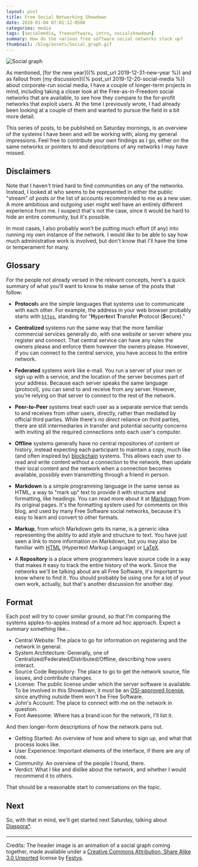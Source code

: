 ```yaml
---
layout: post
title: Free Social Networking Showdown
date: 2020-01-04 07:01:12-0500
categories: media
tags: [socialmedia, freesoftware, intro, socialshowdown]
summary: How do the various free software social networks stack up?
thumbnail: /blog/assets/Social_graph.gif
---
```


![Social graph](/blog/assets/Social_graph.gif "Social graph")

As mentioned, [for the new year]({% post_url 2019-12-31-new-year %}) and as fallout from [my discussion]({% post_url 2019-12-20-social-media %}) about corporate-run social media, I have a couple of longer-term projects in mind, including taking a closer look at the Free-as-in-Freedom social networks that are available, to see how they compare to the for-profit networks that exploit users.  At the time I previously wrote, I had already been looking at a couple of them and wanted to pursue the field in a bit more detail.

This series of posts, to be published on Saturday mornings, is an overview of the systems I have been and will be working with, along my general impressions.  Feel free to contribute your own findings as I go, either on the same networks or pointers to and descriptions of any networks I may have missed.

## Disclaimers

Note that I haven't tried hard to find communities on any of the networks.  Instead, I looked at who seems to be represented in either the public "stream" of posts or the list of accounts recommended to me as a new user.  A more ambitious and outgoing user might well have an entirely different experience from me.  I suspect that's not the case, since it would be hard to hide an entire community, but it's possible.

In most cases, I also probably won't be putting much effort (if any) into running my own instance of the network.  I would *like* to be able to say how much administrative work is involved, but don't know that I'll have the time or temperament for many.

## Glossary

For the people not already versed in the relevant concepts, here's a quick summary of what you'll want to know to make sense of the posts that follow:

 * **Protocol**s are the simple languages that systems use to communicate with each other.  For example, the address in your web browser probably starts with [`https`](https://en.wikipedia.org/wiki/HTTPS), standing for "**H**yper**t**ext **T**ransfer **P**rotocol (**S**ecure)."

 * **Centralized** systems run the same way that the more familiar commercial services generally do, with one website or server where you register and connect.  That central service can have any rules the owners please and enforce them however the owners please.  However, if you can connect to the central service, you have access to the entire network.

 * **Federated** systems work like e-mail.  You run a server of your own or sign up with a service, and the location of the server becomes part of your address.  Because each server speaks the same language (protocol), you can send to and receive from any server.  However, you're relying on that server to connect to the rest of the network.

 * **Peer-to-Peer** systems treat each user as a separate service that sends to and receives from other users, directly, rather than mediated by official third parties.  While there's no *direct* reliance on third parties, there are still intermediaries in transfer and potential security concerns with inviting all the required connections onto each user's computer.

 * **Offline** systems generally have no central repositories of content or history, instead expecting each participant to maintain a copy, much like (and often inspired by) [blockchain](https://en.wikipedia.org/wiki/Blockchain) systems.  This allows each user to read and write content without a connection to the network, then update their local content and the network when a connection becomes available, possibly even transmitting through a friend in person.

 * **Markdown** is a simple programming language in the same sense as HTML, a way to "mark up" text to provide it with structure and formatting, like headings.  You can read more about it at [Markdown](https://daringfireball.net/projects/markdown/) from its original pages.  It's the formatting system used for comments on this blog, and used by many Free Software social networks, because it's easy to learn and convert to other formats.

 * **Markup**, from which Markdown gets its name, is a generic idea representing the ability to add style and structure to text.  You have just seen a link to more information on Markdown, but you may also be familiar with [HTML](https://en.wikipedia.org/wiki/HTML) (*H*yper*t*ext *M*arkup *L*anguage) or [LaTeX](https://en.wikipedia.org/wiki/LaTeX).

 * A **Repository** is a place where programmers leave source code in a way that makes it easy to track the entire history of the work.  Since the networks we'll be talking about are all Free Software, it's important to know where to find it.  You should probably be using one for a lot of your own work, actually, but that's another discussion for another day.

## Format

Each post will try to cover similar ground, so that I'm comparing the systems apples-to-apples instead of a more ad hoc approach.  Expect a summary something like...

 * Central Website:  The place to go for information on registering and the network in general.
 * System Architecture:  Generally, one of Centralized/Federated/Distributed/Offline, describing how users interact.
 * Source Code Repository:  The place to go to get the network source, file issues, and contribute changes.
 * License:  The public license under which the server software is available.  To be involved in this Showdown, it *must* be an [OSI-approved license](https://opensource.org/licenses/category), since anything outside them won't be Free Software.
 * John's Account:  The place to connect with me on the network in question.
 * Font Awesome:  Where [<i class="fab fa-font-awesome"></i>](https://fontawesome.com/icons?d=gallery&s=brands&m=free) has a brand icon for the network, I'll list it.

And then longer-form descriptions of how the network pans out.

 * Getting Started:  An overview of how and where to sign up, and what that process looks like.
 * User Experience:  Important elements of the interface, if there are any of note.
 * Community:  An overview of the people I found, there.
 * Verdict:  What I like and dislike about the network, and whether I would recommend it to others.

That should be a reasonable start to conversations on the topic.

## Next

So, with that in mind, we'll get started next Saturday, talking about [Diaspora*](https://diasporafoundation.org/).

#### <i class="far fa-handshake"></i>

* * *

Credits: The header image is an animation of a social graph coming together, made available under a [Creative Commons Attribution, Share Alike 3.0 Unported](https://creativecommons.org/licenses/by-sa/3.0/) license by [Festys](https://ru.wikipedia.org/wiki/%D0%A3%D1%87%D0%B0%D1%81%D1%82%D0%BD%D0%B8%D0%BA:Festys).
